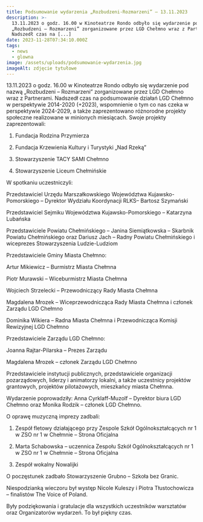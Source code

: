 ```yaml
---
title: Podsumowanie wydarzenia „Rozbudzeni-Rozmarzeni” – 13.11.2023
description: >-
  13.11.2023 o godz. 16.00 w Kinoteatrze Rondo odbyło się wydarzenie pod nazwą
  „Rozbudzeni – Rozmarzeni” zorganizowane przez LGD Chełmno wraz z Partnerami.
  Nadszedł czas na [...]
date: 2023-11-28T07:34:10.000Z
tags:
  - news
  - glowna
image: /assets/uploads/podsumowanie-wydarzenia.jpg
imageAlt: zdjęcie tytułowe
---
```





13.11.2023 o godz. 16.00 w Kinoteatrze Rondo odbyło się wydarzenie pod nazwą „Rozbudzeni – Rozmarzeni” zorganizowane przez LGD Chełmno wraz z Partnerami. Nadszedł czas na podsumowanie działań LGD Chełmno w perspektywie 2014-2020 (+2023), wspomnienie o tym co nas czeka w perspektywie 2024-2029, a także zaprezentowano różnorodne projekty społeczne realizowane w minionych miesiącach. Swoje projekty zaprezentowali:

1. Fundacja Rodzina Przymierza

2. Fundacja Krzewienia Kultury i Turystyki „Nad Rzeką”

3. Stowarzyszenie TACY SAMI Chełmno

4. Stowarzyszenie Liceum Chełmińskie



W spotkaniu uczestniczyli:

Przedstawiciel Urzędu Marszałkowskiego Województwa Kujawsko-Pomorskiego – Dyrektor Wydziału Koordynacji RLKS– Bartosz Szymański

Przedstawiciel Sejmiku Województwa Kujawsko-Pomorskiego – Katarzyna Lubańska

Przedstawiciele Powiatu Chełmińskiego – Janina Siemiątkowska – Skarbnik Powiatu Chełmińskiego oraz Dariusz Jach – Radny Powiatu Chełmińskiego i wiceprezes Stowarzyszenia Ludzie-Ludziom

Przedstawiciele Gminy Miasta Chełmno:

Artur Mikiewicz – Burmistrz Miasta Chełmna

Piotr Murawski – Wiceburmistrz Miasta Chełmna

Wojciech Strzelecki – Przewodniczący Rady Miasta Chełmna

Magdalena Mrozek – Wiceprzewodnicząca Rady Miasta Chełmna i członek Zarządu LGD Chełmno

Dominika Wikiera – Radna Miasta Chełmna i Przewodnicząca Komisji Rewizyjnej LGD Chełmno

Przedstawiciele Zarządu LGD Chełmno:

Joanna Rajtar-Pilarska – Prezes Zarządu

Magdalena Mrozek – członek Zarządu LGD Chełmno

Przedstawiciele instytucji publicznych, przedstawiciele organizacji pozarządowych, liderzy i animatorzy lokalni, a także uczestnicy projektów grantowych, projektów pilotażowych, mieszkańcy miasta Chełmna.

Wydarzenie poprowadziły: Anna Cyrklaff-Muzolf – Dyrektor biura LGD Chełmno oraz Monika Rodzik – członek LGD Chełmno.

O oprawę muzyczną imprezy zadbali:

1. Zespół fletowy działającego przy Zespole Szkół Ogólnokształcących nr 1 w ZSO nr 1 w Chełmnie – Strona Oficjalna

2. Marta Schabowska – uczennica Zespołu Szkół Ogólnokształcących nr 1 w ZSO nr 1 w Chełmnie – Strona Oficjalna

3. Zespół wokalny Nowalijki

O poczęstunek zadbało Stowarzyszenie Grubno – Szkoła bez Granic.

Niespodzianką wieczoru był występ Nicole Kuleszy i Piotra Tłustochowicza – finalistów The Voice of Poland.

Były podziękowania i gratulacje dla wszystkich uczestników warsztatów oraz Organizatorów wydarzeń. To był piękny czas.
